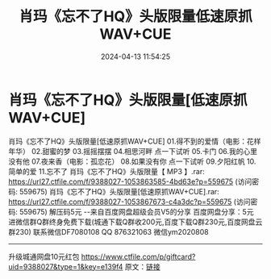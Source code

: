 ﻿---
title: 肖玛《忘不了HQ》头版限量低速原抓WAV+CUE
date: 2024-04-13 11:54:25
categories: 新碟专辑、稀有等精品
tags: 华语中文
---
# 肖玛《忘不了HQ》头版限量[低速原抓WAV+CUE]

肖玛《忘不了HQ》头版限量[低速原抓WAV+CUE]
01.得不到的爱情（电影：花样年华）
02.甜蜜的梦
03.摇摇摆摆
04.相思河畔
点一下试听
05.卡门
06.我的心里没有他
07.夜来香（电影：孤恋花）
08.如果没有你
点一下试听
09.夕阳红帆
10.简单的爱
11.忘不了
肖玛《忘不了HQ》头版限量【 MP3 】.rar: https://url27.ctfile.com/f/9388027-1053863585-4bd63e?p=559675
(访问密码: 559675)
肖玛《忘不了HQ》头版限量[低速原抓WAV+CUE].rar: https://url27.ctfile.com/f/9388027-1053867673-c4a3dc?p=559675
(访问密码: 559675)
解压码5元
--来自百度网盘超级会员V5的分享
百度网盘分享：5元
进微信群Q群终身免费下载(城通下载Q群收200元,百度下载Q群230元,百度网盘云群230)
联系微信DF7080108 QQ 876321063
微信ym2020808
**************************
升级城通网盘10元红包 https://www.ctfile.com/p/giftcard?uid=9388027&type=1&key=e139f4
原文：[链接](https://blog.sina.com.cn/s/blog_1647c7e760103154w.html)